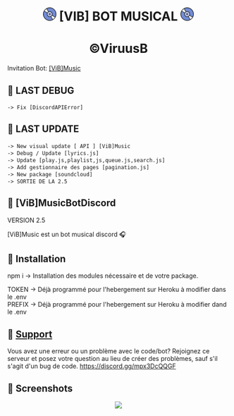 <h1 align="center"><img src="./assets/Music.gif" width="30px"> [VIB] BOT MUSICAL <img src="./assets/Music.gif" width="30px"></h1>

<h1 align="center">©ViruusB  </h1>

Invitation Bot: [[ViB]Music](https://discord.com/oauth2/authorize?client_id=749823254126133318&permissions=37080128&scope=bot)  


## 📝 LAST DEBUG  
```  
-> Fix [DiscordAPIError]  
```  

## 📝 LAST UPDATE  
```  
-> New visual update [ API ] [ViB]Music  
-> Debug / Update [lyrics.js]  
-> Update [play.js,playlist,js,queue.js,search.js]  
-> Add gestionnaire des pages [pagination.js]  
-> New package [soundcloud]  
-> SORTIE DE LA 2.5  
```


## 📝 [ViB]MusicBotDiscord  

VERSION 2.5  

[ViB]Music est un bot musical discord 🎧  


## 📝 Installation  

npm i -> Installation des modules nécessaire et de votre package.  

TOKEN -> Déjà programmé pour l'hebergement sur Heroku à modifier dans le .env  
PREFIX -> Déjà programmé pour l'hebergement sur Heroku à modifier dand le .env  


## 📝 [Support](https://discord.gg/mpx3DcQQGF)  

Vous avez une erreur ou un problème avec le code/bot? Rejoignez ce serveur et posez votre question au lieu de créer des problèmes, sauf s'il s'agit d'un bug de code. https://discord.gg/mpx3DcQQGF  


## 📸 Screenshots  

<div align="center"><img src="https://i.imgur.com/pY04kgQ.png"></div>
